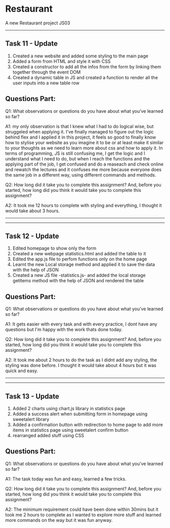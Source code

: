 # Restaurant
A new Restaurant project JS03

<hr>

## Task 11 - Update ##

1. Created a new website and added some styling to the main page
2. Added a form from HTML and style it with CSS
3. Created a constructor to add all the infos from the form by linking them together through the event DOM
4. Created a dynamic table in JS and created a function to render all the user inputs into a new table row 

## Questions Part: ##

Q1: What observations or questions do you have about what you’ve learned so far?

A1: my only observation is that I knew what I had to do logical wise, but struggeled when applying it. I've finally managed to figure out the logic behind flex and I applied it in this project, it feels so good to finally know how to stylise your website as you imagine it to be or at least make it similar to your thoughts as we need to learn more about css and how to apply it. In terms of programming, JS is still confusing me, I get the logic and I understand what I need to do, but when I reach the functions and the applying part of the job, I get confused and do a reaseach and check online and rewatch the lectures and it confuses me more because everyone does the same job in a different way, using different commands and methods.

Q2: How long did it take you to complete this assignment? And, before you started, how long did you think it would take you to complete this assignment?

A2: It took me 12 hours to complete with styling and everything, I thought it would take about 3 hours.

<hr>
<hr>

## Task 12 - Update ##

1. Edited homepage to show only the form
2. Created a new webpage statistics.html and added the table to it
3. Edited the app.js file to perfom functions only on the home page 
4. Learnt the new Local storage method and applied it to save the data with the help of JSON 
5. Created a new JS file -statistics.js- and added the local storage getitems method with the help of JSON and rendered the table

## Questions Part: ##

Q1: What observations or questions do you have about what you’ve learned so far?

A1: It gets easier with every task and with every practice, I dont have any questions but I'm happy with the work thats done today.

Q2: How long did it take you to complete this assignment? And, before you started, how long did you think it would take you to complete this assignment?

A2: It took me about 2 hours to do the task as I didnt add any styling, the styling was done before. I thought it would take about 4 hours but it was quick and easy.

<hr>
<hr>

## Task 13 - Update ##

1. Added 2 charts using chart.js library in statistics page
2. Added a success alert when submitting form in homepage using sweetalert library
3. Added a confirmation button with redirection to home page to add more items in statistics page using sweetalert confirm button
4. rearranged added stuff using CSS 

## Questions Part: ##

Q1: What observations or questions do you have about what you’ve learned so far?

A1: The task today was fun and easy, learned a few tricks.

Q2: How long did it take you to complete this assignment? And, before you started, how long did you think it would take you to complete this assignment?

A2: The minimum requirement could have been done within 30mins but it took me 2 hours to complete as I wanted to explore more stuff and learned more commands on the way but it was fun anyway.